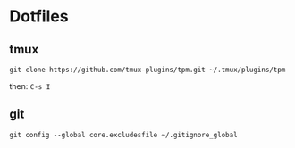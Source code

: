 # Dotfiles

## tmux
`git clone https://github.com/tmux-plugins/tpm.git ~/.tmux/plugins/tpm`

then: 
`C-s I`

## git
`git config --global core.excludesfile ~/.gitignore_global`



